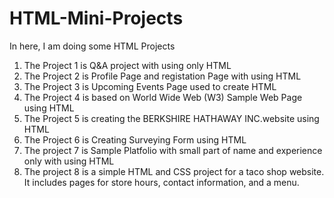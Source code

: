 # HTML-Mini-Projects
In here, I am doing some HTML Projects

01) The Project 1 is Q&A project with using only HTML 
02) The Project 2 is Profile Page and registation Page with using HTML
03) The Project 3 is Upcoming Events Page used to create HTML
04) The Project 4 is based on World Wide Web (W3) Sample Web Page using HTML
05) The Project 5 is creating the BERKSHIRE HATHAWAY INC.website using HTML
06) The Project 6 is Creating Surveying Form using HTML
07) The project 7 is Sample Platfolio with small part of name and experience only with using HTML
08) The project 8 is a simple HTML and CSS project for a taco shop website. It includes pages for store hours, contact information, and a menu.